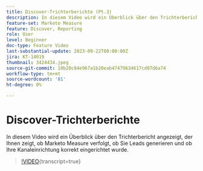 ```yaml
---
title: Discover-Trichterberichte (Pt.3)
description: In diesem Video wird ein Überblick über den Trichterbericht angezeigt, der Ihnen zeigt, ob Marketo Measure verfolgt, ob Sie Leads generieren und ob Ihre Kanaleinrichtung korrekt eingerichtet wurde.
feature-set: Marketo Measure
feature: Discover, Reporting
role: User
level: Beginner
doc-type: Feature Video
last-substantial-update: 2023-09-22T00:00:00Z
jira: KT-14019
thumbnail: 3424434.jpeg
source-git-commit: 10b20c84e967a1b20eab47479634617cd07d6a74
workflow-type: tm+mt
source-wordcount: '81'
ht-degree: 0%

---
```



# Discover-Trichterberichte

In diesem Video wird ein Überblick über den Trichterbericht angezeigt, der Ihnen zeigt, ob Marketo Measure verfolgt, ob Sie Leads generieren und ob Ihre Kanaleinrichtung korrekt eingerichtet wurde.

>[!VIDEO](https://video.tv.adobe.com/v/3424434/?learn=on){transcript=true}
